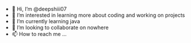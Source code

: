 - 👋 Hi, I’m @deepshiii07
- 👀 I’m interested in learning more about coding and working on projects
- 🌱 I’m currently learning java
- 💞️ I’m looking to collaborate on nowhere
- 📫 How to reach me ...

<!---
deepshiii07/deepshiii07 is a ✨ special ✨ repository because its `README.md` (this file) appears on your GitHub profile.
You can click the Preview link to take a look at your changes.
--->
